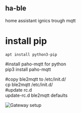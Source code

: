 ## ha-ble
home assistant ignics trough mqtt

# install pip  
```apt install python3-pip```


#install paho-mqtt for python  
pip3 install paho-mqtt  

#copy ble2mqtt to /etc/init.d/  
cp ble2mqtt /etc/init.d/  
#update rc.d  
update-rc.d ble2mqtt defaults  


![Gateway setup](/images/setup%20gateway.PNG)


